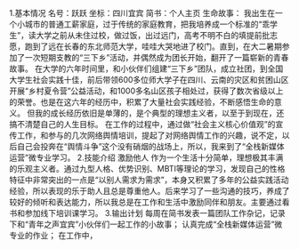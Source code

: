 1.基本情况
名号：跃跃
坐标：四川宜宾
简书：个人主页 
生命故事：
我出生在一个小城市的普通工薪家庭，过于传统的家庭教育，把我培养成一个标准的“乖学生”，读大学之前从未住过校，做过饭，出过远门，高考不明不白的填提前批志愿，跑到了远在长春的东北师范大学，哇哇大哭地进了校门。直到，在大二暑期参加了一次短期支教的“三下乡”活动，并偶然成为团长开始，翻开了一篇崭新的青春故事。
在大学的六年时间里，和小伙伴们组建“三下乡”团队，成立社团，到全国大学生社会实践十佳，前后带领600多位师大学子在四川、云南的灾区和贫困山区开展“乡村夏令营”公益活动，和1000多名山区孩子相处过，获得了数次省级以上的荣誉。也是在这六年的经历中，积累了大量社会实践经验，不断感悟生命的意义。
但我的成长经历依旧是单薄的，是个典型的理想主义者，以至于到现在，还搞不清楚自己的人生目标。
在工作的过程中，通过做“社会主义核心价值观”的宣传工作，和参与的几次网络舆情培训，提起了对网络舆情工作的兴趣，说不定，以后自己会投奔在“舆情斗争”这个没有硝烟的战场上，所以，我来到了“全栈新媒体运营”微专业学习。
2.技能介绍
激励他人
作为一个生活十分简单，理想极其丰满的乐观主义者。通过九型人格、优势识别、MBTI等理论的学习，发现自己的性格特征中非常突出的一点是“以别人需求为需求”，本身又积累了多年的公益实践活动经验，所以表现的乐于助人且总是尊重他人。后来学习了一些沟通的技巧，养成了较好的倾听和表达能力，所以我总是在工作和生活中激励同伴和朋友。主要通过看书和参加线下培训课学习。
3.输出计划
每周在简书发表一篇团队工作杂记，记录下和“青年之声宜宾”小伙伴们一起工作的小故事；
认真完成“全栈新媒体运营”微专业的作业；
在工作中，
